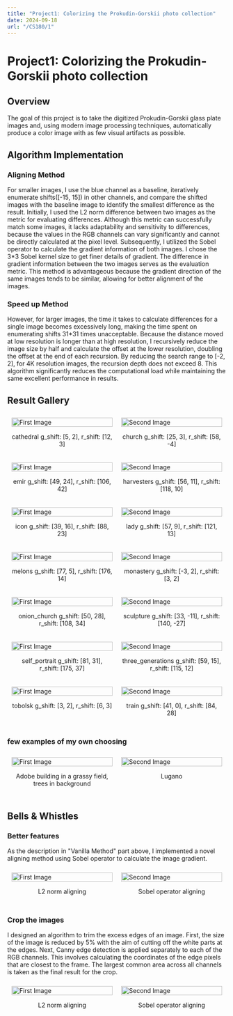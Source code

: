 ```yaml
---
title: "Project1: Colorizing the Prokudin-Gorskii photo collection"
date: 2024-09-18
url: "/CS180/1"
---
```


# Project1: Colorizing the Prokudin-Gorskii photo collection
## Overview
The goal of this project is to take the digitized Prokudin-Gorskii glass plate images and, using modern image processing techniques, automatically produce a color image with as few visual artifacts as possible.
## Algorithm Implementation
### Aligning Method
For smaller images, I use the blue channel as a baseline, iteratively enumerate shifts([-15, 15]) in other channels, and compare the shifted images with the baseline image to identify the smallest difference as the result. Initially, I used the L2 norm difference between two images as the metric for evaluating differences. Although this metric can successfully match some images, it lacks adaptability and sensitivity to differences, because the values in the RGB channels can vary significantly and cannot be directly calculated at the pixel level. Subsequently, I utilized the Sobel operator to calculate the gradient information of both images. I chose the 3*3 Sobel kernel size to get finer details of gradient. The difference in gradient information between the two images serves as the evaluation metric. This method is advantageous because the gradient direction of the same images tends to be similar, allowing for better alignment of the images.
### Speed up Method
However, for larger images, the time it takes to calculate differences for a single image becomes excessively long, making the time spent on enumerating shifts 31*31 times unacceptable. Because the distance moved at low resolution is longer than at high resolution, I recursively reduce the image size by half and calculate the offset at the lower resolution, doubling the offset at the end of each recursion. By reducing the search range to [-2, 2], for 4K resolution images, the recursion depth does not exceed 8. This algorithm significantly reduces the computational load while maintaining the same excellent performance in results.
## Result Gallery
<div style="display: flex; justify-content: space-around; align-items: flex-start;">
    <div style="flex: 1; padding: 10px;">
        <img src="./result_pyramid/cathedral.jpg" alt="First Image" style="width: 100%;">
        <p style="text-align: center;">cathedral g_shift: [5, 2], r_shift: [12, 3]</p>
    </div>
    <div style="flex: 1; padding: 10px;">
        <img src="./result_pyramid/church.jpg" alt="Second Image" style="width: 100%;">
        <p style="text-align: center;">church g_shift: [25, 3], r_shift: [58, -4]</p>
    </div>
</div>
<div style="display: flex; justify-content: space-around; align-items: flex-start;">
    <div style="flex: 1; padding: 10px;">
        <img src="./result_pyramid/emir.jpg" alt="First Image" style="width: 100%;">
        <p style="text-align: center;">emir g_shift: [49, 24], r_shift: [106, 42]</p>
    </div>
    <div style="flex: 1; padding: 10px;">
        <img src="./result_pyramid/harvesters.jpg" alt="Second Image" style="width: 100%;">
        <p style="text-align: center;">harvesters g_shift: [56, 11], r_shift: [118, 10]</p>
    </div>
</div>
<div style="display: flex; justify-content: space-around; align-items: flex-start;">
    <div style="flex: 1; padding: 10px;">
        <img src="./result_pyramid/icon.jpg" alt="First Image" style="width: 100%;">
        <p style="text-align: center;">icon g_shift: [39, 16], r_shift: [88, 23]</p>
    </div>
    <div style="flex: 1; padding: 10px;">
        <img src="./result_pyramid/lady.jpg" alt="Second Image" style="width: 100%;">
        <p style="text-align: center;">lady g_shift: [57, 9], r_shift: [121, 13]</p>
    </div>
</div>

<div style="display: flex; justify-content: space-around; align-items: flex-start;">
    <div style="flex: 1; padding: 10px;">
        <img src="./result_pyramid/melons.jpg" alt="First Image" style="width: 100%;">
        <p style="text-align: center;">melons g_shift: [77, 5], r_shift: [176, 14] </p>
    </div>
    <div style="flex: 1; padding: 10px;">
        <img src="./result_pyramid/monastery.jpg" alt="Second Image" style="width: 100%;">
        <p style="text-align: center;">monastery g_shift: [-3, 2], r_shift: [3, 2]</p>
    </div>
</div>

<div style="display: flex; justify-content: space-around; align-items: flex-start;">
    <div style="flex: 1; padding: 10px;">
        <img src="./result_pyramid/onion_church.jpg" alt="First Image" style="width: 100%;">
        <p style="text-align: center;">onion_church g_shift: [50, 28], r_shift: [108, 34]</p>
    </div>
    <div style="flex: 1; padding: 10px;">
        <img src="./result_pyramid/sculpture.jpg" alt="Second Image" style="width: 100%;">
        <p style="text-align: center;">sculpture g_shift: [33, -11], r_shift: [140, -27]</p>
    </div>
</div>

<div style="display: flex; justify-content: space-around; align-items: flex-start;">
    <div style="flex: 1; padding: 10px;">
        <img src="./result_pyramid/self_portrait.jpg" alt="First Image" style="width: 100%;">
        <p style="text-align: center;">self_portrait g_shift: [81, 31], r_shift: [175, 37]</p>
    </div>
    <div style="flex: 1; padding: 10px;">
        <img src="./result_pyramid/three_generations.jpg" alt="Second Image" style="width: 100%;">
        <p style="text-align: center;">three_generations g_shift: [59, 15], r_shift: [115, 12]</p>
    </div>
</div>

<div style="display: flex; justify-content: space-around; align-items: flex-start;">
    <div style="flex: 1; padding: 10px;">
        <img src="./result_pyramid/tobolsk.jpg" alt="First Image" style="width: 100%;">
        <p style="text-align: center;">tobolsk g_shift: [3, 2], r_shift: [6, 3]</p>
    </div>
    <div style="flex: 1; padding: 10px;">
        <img src="./result_pyramid/train.jpg" alt="Second Image" style="width: 100%;">
        <p style="text-align: center;">train g_shift: [41, 0], r_shift: [84, 28]</p>
    </div>
</div>

### few examples of my own choosing
<div style="display: flex; justify-content: space-around; align-items: flex-start;">
    <div style="flex: 1; padding: 10px;">
        <img src="./result_pyramid/master-pnp-prok-00000-00083u.jpg" alt="First Image" style="width: 100%;">
        <p style="text-align: center;">Adobe building in a grassy field, trees in background</p>
    </div>
    <div style="flex: 1; padding: 10px;">
        <img src="./result_pyramid/master-pnp-prok-00200-00215u.jpg" alt="Second Image" style="width: 100%;">
        <p style="text-align: center;">Lugano</p>
    </div>
</div>


## Bells & Whistles
### Better features
As the description in "Vanilla Method" part above, I implemented a novel aligning method using Sobel operator to calculate the image gradient.
<div style="display: flex; justify-content: space-around; align-items: flex-start;">
    <div style="flex: 1; padding: 10px;">
        <img src="./result_l2/emir.jpg" alt="First Image" style="width: 100%;">
        <p style="text-align: center;">L2 norm aligning</p>
    </div>
    <div style="flex: 1; padding: 10px;">
        <img src="./result_pyramid/emir.jpg" alt="Second Image" style="width: 100%;">
        <p style="text-align: center;">Sobel operator aligning</p>
    </div>
</div>

### Crop the images

I designed an algorithm to trim the excess edges of an image. First, the size of the image is reduced by 5% with the aim of cutting off the white parts at the edges. Next, Canny edge detection is applied separately to each of the RGB channels. This involves calculating the coordinates of the edge pixels that are closest to the frame. The largest common area across all channels is taken as the final result for the crop.

<div style="display: flex; justify-content: space-around; align-items: flex-start;">
    <div style="flex: 1; padding: 10px;">
        <img src="./result_pyramid/emir.jpg" alt="First Image" style="width: 100%;">
        <p style="text-align: center;">L2 norm aligning</p>
    </div>
    <div style="flex: 1; padding: 10px;">
        <img src="./result_crop/emir.jpg" alt="Second Image" style="width: 100%;">
        <p style="text-align: center;">Sobel operator aligning</p>
    </div>
</div>

